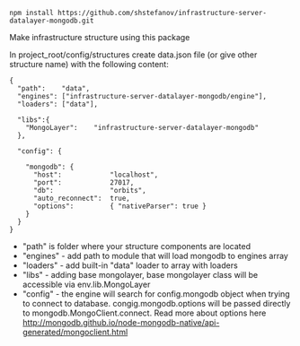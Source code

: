 
    npm install https://github.com/shstefanov/infrastructure-server-datalayer-mongodb.git

Make infrastructure structure using this package

In project_root/config/structures create data.json file (or give other structure name) with the following content:

    {
      "path":    "data", 
      "engines": ["infrastructure-server-datalayer-mongodb/engine"],
      "loaders": ["data"],

      "libs":{
        "MongoLayer":    "infrastructure-server-datalayer-mongodb"
      },

      "config": {

        "mongodb": {
          "host":            "localhost",
          "port":            27017,
          "db":              "orbits",
          "auto_reconnect":  true,
          "options":         { "nativeParser": true }
        }
      }
    }

- "path" is folder where your structure components are located
- "engines" - add path to module that will load mongodb to engines array
- "loaders" - add built-in "data" loader to array with loaders
- "libs" - adding base mongolayer, base mongolayer class will be accessible via env.lib.MongoLayer
- "config" - the engine will search for config.mongodb object when trying to connect to database. congig.mongodb.options will be passed directly to mongodb.MongoClient.connect. Read more about options here http://mongodb.github.io/node-mongodb-native/api-generated/mongoclient.html
